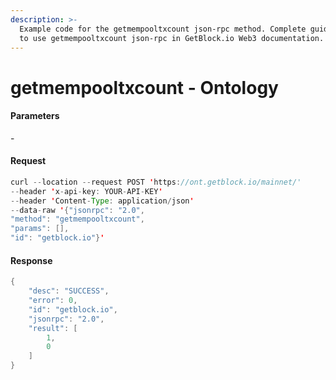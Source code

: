 ```yaml
---
description: >-
  Example code for the getmempooltxcount json-rpc method. Сomplete guide on how
  to use getmempooltxcount json-rpc in GetBlock.io Web3 documentation.
---
```


# getmempooltxcount - Ontology

#### Parameters

\-

#### Request

```java
curl --location --request POST 'https://ont.getblock.io/mainnet/' 
--header 'x-api-key: YOUR-API-KEY' 
--header 'Content-Type: application/json' 
--data-raw '{"jsonrpc": "2.0",
"method": "getmempooltxcount",
"params": [],
"id": "getblock.io"}'
```

#### Response

```java
{
    "desc": "SUCCESS",
    "error": 0,
    "id": "getblock.io",
    "jsonrpc": "2.0",
    "result": [
        1,
        0
    ]
}
```
